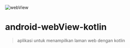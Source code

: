 ![webView](https://user-images.githubusercontent.com/53375007/128656792-b99d058b-e0ab-4b9c-984b-2acde24c54f6.png)
# android-webView-kotlin  
> aplikasi untuk menampilkan laman web dengan kotlin  
